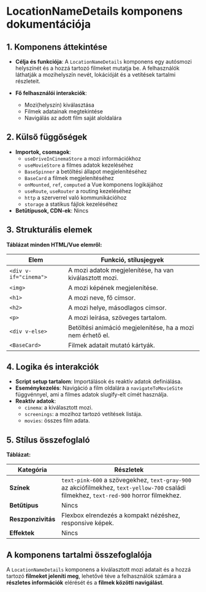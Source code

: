 # **LocationNameDetails komponens dokumentációja**

## **1. Komponens áttekintése**
- **Célja és funkciója**: A `LocationNameDetails` komponens egy autósmozi helyszínét és a hozzá tartozó filmeket mutatja be. A felhasználók láthatják a mozihelyszín nevét, lokációját és a vetítések tartalmi részleteit.
  
- **Fő felhasználói interakciók**:
  - Mozi(helyszín) kiválasztása
  - Filmek adatainak megtekintése
  - Navigálás az adott film saját aloldalára

## **2. Külső függőségek**
- **Importok, csomagok**:
  - `useDriveInCinemaStore` a mozi információkhoz
  - `useMovieStore` a filmes adatok kezeléséhez
  - `BaseSpinner` a betöltési állapot megjelenítéséhez
  - `BaseCard` a filmek megjelenítéséhez
  - `onMounted`, `ref`, `computed` a Vue komponens logikájához
  - `useRoute`, `useRouter` a routing kezeléséhez
  - `http` a szerverrel való kommunikációhoz
  - `storage` a statikus fájlok kezeléséhez
- **Betűtípusok, CDN-ek**: Nincs

## **3. Strukturális elemek**
**Táblázat minden HTML/Vue elemről:**

| **Elem**              | **Funkció, stílusjegyek**                                  |
| --------------------- | ---------------------------------------------------------- |
| `<div v-if="cinema">` | A mozi adatok megjelenítése, ha van kiválasztott mozi.     |
| `<img>`               | A mozi képének megjelenítése.                              |
| `<h1>`                | A mozi neve, fő címsor.                                    |
| `<h2>`                | A mozi helye, másodlagos címsor.                           |
| `<p>`                 | A mozi leírása, szöveges tartalom.                         |
| `<div v-else>`        | Betöltési animáció megjelenítése, ha a mozi nem érhető el. |
| `<BaseCard>`          | Filmek adatait mutató kártyák.                             |

## **4. Logika és interakciók**
- **Script setup tartalom**: Importálások és reaktív adatok definiálása.
- **Eseménykezelés**: Navigáció a film oldalára a `navigateToMovieSite` függvénnyel, ami a filmes adatok slugify-elt címét használja.
- **Reaktív adatok**:
  - `cinema`: a kiválasztott mozi.
  - `screenings`: a mozihoz tartozó vetítések listája.
  - `movies`: összes film adata.

## **5. Stílus összefoglaló**
**Táblázat:**

| **Kategória**      | **Részletek**                                                                                                                           |
| ------------------ | --------------------------------------------------------------------------------------------------------------------------------------- |
| **Színek**         | `text-pink-600` a szövegekhez, `text-gray-900` az akciófilmekhez, `text-yellow-700` családi filmekhez, `text-red-900` horror filmekhez. |
| **Betűtípus**      | Nincs                                                                                                                                   |
| **Reszponzivitás** | Flexbox elrendezés a kompakt nézéshez, responsive képek.                                                                                |
| **Effektek**       | Nincs                                                                                                                                   |

## **A komponens tartalmi összefoglalója**
A `LocationNameDetails` komponens a kiválasztott mozi adatait és a hozzá tartozó **filmeket jeleníti meg**, lehetővé téve a felhasználók számára a **részletes információk** elérését és a **filmek közötti navigálást**.
